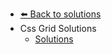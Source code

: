 - [⬅️ Back to solutions](../README.md)
- Css Grid   Solutions
  - [Solutions](./Solutions.md "Solutions")
